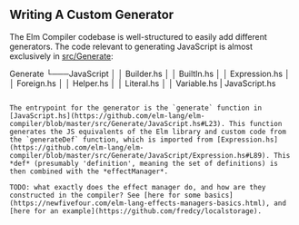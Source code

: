 ## Writing A Custom Generator

The Elm Compiler codebase is well-structured to easily add different generators. The code relevant to generating JavaScript is almost exclusively in [src/Generate](https://github.com/elm-lang/elm-compiler/tree/master/src/Generate):

Generate
└───JavaScript
│   │   Builder.hs
│   │   BuiltIn.hs
│   │   Expression.hs
│   │   Foreign.hs
│   │   Helper.hs
│   │   Literal.hs
│   │   Variable.hs
|   JavaScript.hs
```

The entrypoint for the generator is the `generate` function in [JavaScript.hs](https://github.com/elm-lang/elm-compiler/blob/master/src/Generate/JavaScript.hs#L23). This function generates the JS equivalents of the Elm library and custom code from the `generateDef` function, which is imported from [Expression.hs](https://github.com/elm-lang/elm-compiler/blob/master/src/Generate/JavaScript/Expression.hs#L89). This *def* (presumably 'definition', meaning the set of definitions) is then combined with the *effectManager*.

TODO: what exactly does the effect manager do, and how are they constructed in the compiler? See [here for some basics](https://newfivefour.com/elm-lang-effects-managers-basics.html), and [here for an example](https://github.com/fredcy/localstorage).